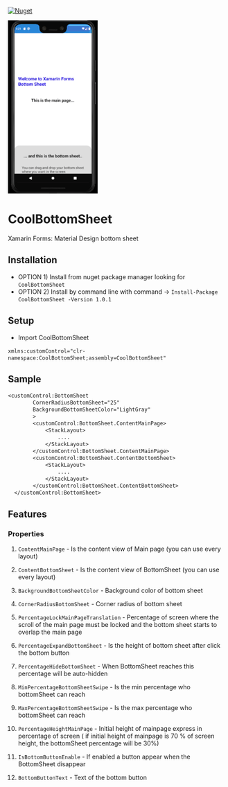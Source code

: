 
[![Nuget](https://img.shields.io/badge/Nuget-1.0.1-orange?style=flat)](https://www.nuget.org/packages/CoolBottomSheet/)  

<img height="400" src="https://github.com/SimonePit/CoolBottomSheet/blob/master/CoolBottomSheetGif.gif?v=3&s=200" title="gif" alt="gif"></a>

# CoolBottomSheet
Xamarin Forms: Material Design bottom sheet

## Installation

- OPTION 1) Install from nuget package manager looking for `CoolBottomSheet`
- OPTION 2) Install by command line with command -> `Install-Package CoolBottomSheet -Version 1.0.1`

## Setup
- Import CoolBottomSheet
```xaml
xmlns:customControl="clr-namespace:CoolBottomSheet;assembly=CoolBottomSheet"
```
## Sample

```xaml
<customControl:BottomSheet
        CornerRadiusBottomSheet="25"
        BackgroundBottomSheetColor="LightGray"
        >
        <customControl:BottomSheet.ContentMainPage>
            <StackLayout>
                ....
            </StackLayout>
        </customControl:BottomSheet.ContentMainPage>
        <customControl:BottomSheet.ContentBottomSheet>
            <StackLayout>
                ....
            </StackLayout>
        </customControl:BottomSheet.ContentBottomSheet>
  </customControl:BottomSheet>
```

## Features

### Properties
1. `ContentMainPage` - Is the content view of Main page (you can use every layout)

2. `ContentBottomSheet` - Is the content view of BottomSheet (you can use every layout)

3. `BackgroundBottomSheetColor` - Background color of bottom sheet

4. `CornerRadiusBottomSheet` - Corner radius of bottom sheet

5. `PercentageLockMainPageTranslation` - Percentage of screen where the scroll of the main page must be locked and the bottom sheet         starts to overlap the main page

6. `PercentageExpandBottomSheet` - Is the height of bottom sheet after click the bottom button

7. `PercentageHideBottomSheet` - When BottomSheet reaches this percentage will be auto-hidden

8. `MinPercentageBottomSheetSwipe` - Is the min percentage who bottomSheet can reach

9. `MaxPercentageBottomSheetSwipe` - Is the max percentage who bottomSheet can reach

10. `PercentageHeightMainPage` - Initial height of mainpage express in percentage of screen ( if initial height of mainpage is 70 % of 
                                 screen height, the bottomSheet percentage will be 30%)
                                 
11. `IsBottomButtonEnable` - If enabled a button appear when the BottomSheet disappear

12. `BottomButtonText` - Text of the bottom button
